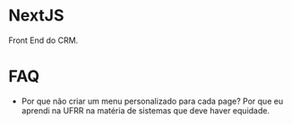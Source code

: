 # NextJS
Front End do CRM.

# FAQ
 - Por que não criar um menu personalizado para cada page?
Por que eu aprendi na UFRR na matéria de sistemas que deve haver equidade.
